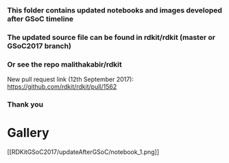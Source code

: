 ### This folder contains updated notebooks and images developed after GSoC timeline
### The updated source file can be found in rdkit/rdkit (master or GSoC2017 branch)
### Or see the repo malithakabir/rdkit
New pull request link (12th September 2017): https://github.com/rdkit/rdkit/pull/1562
### Thank you
# Gallery
[[RDKitGSoC2017/updateAfterGSoC/notebook_1.png]]
